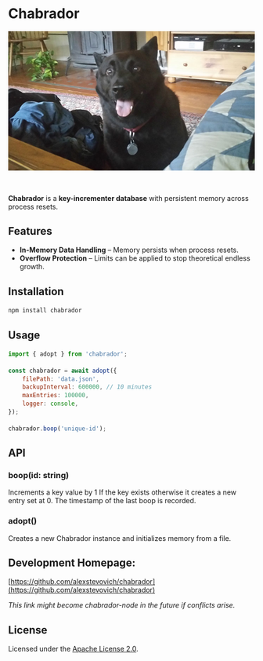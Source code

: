 # Chabrador

![Stella](res/stella.jpg)

<br>

**Chabrador** is a **key-incrementer database** with persistent memory across process resets.

## Features

- **In-Memory Data Handling** – Memory persists when process resets.
- **Overflow Protection** – Limits can be applied to stop theoretical endless growth.

## Installation

```bash
npm install chabrador
```

## Usage

```js
import { adopt } from 'chabrador';

const chabrador = await adopt({
    filePath: 'data.json',
    backupInterval: 600000, // 10 minutes
    maxEntries: 100000,
    logger: console,
});

chabrador.boop('unique-id');
```

## API

### boop(id: string)

Increments a key value by 1 If the key exists otherwise it creates a new entry set at 0. The timestamp of the last boop is recorded.

### adopt()

Creates a new Chabrador instance and initializes memory from a file.

## Development Homepage:

[https://github.com/alexstevovich/chabrador](https://github.com/alexstevovich/chabrador)

_This link might become chabrador-node in the future if conflicts arise._

## License

Licensed under the [Apache License 2.0](https://www.apache.org/licenses/LICENSE-2.0).
